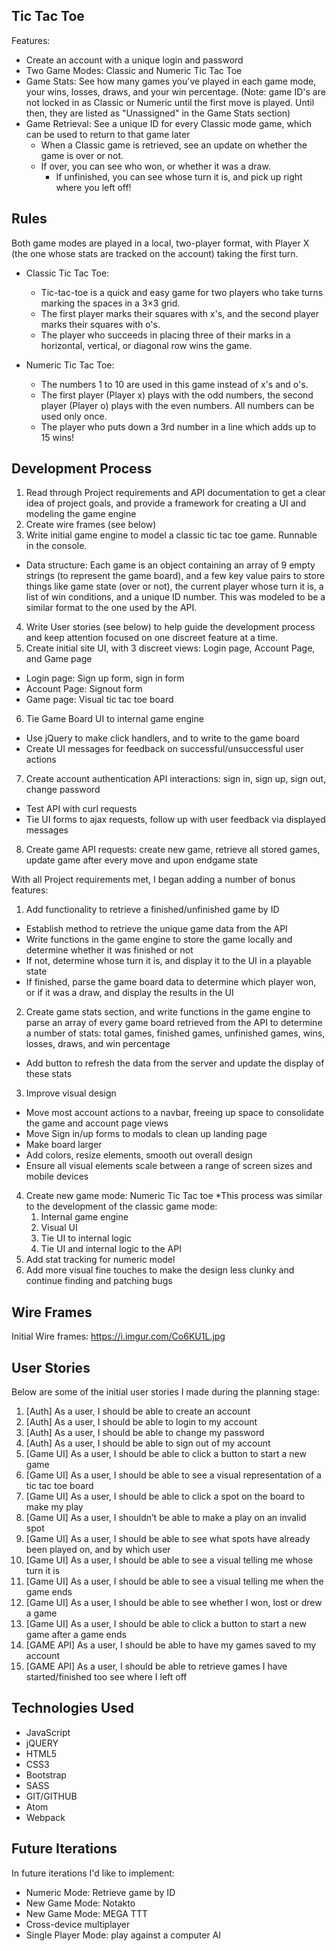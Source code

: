 ## Tic Tac Toe

Features:
  - Create an account with a unique login and password
  - Two Game Modes: Classic and Numeric Tic Tac Toe
  - Game Stats: See how many games you've played in each game mode, your wins, losses, draws, and your win percentage. (Note: game ID's are not locked in as Classic or Numeric until the first move is played. Until then, they are listed as "Unassigned" in the Game Stats section)
  - Game Retrieval: See a unique ID for every Classic mode game, which can be used to return to that game later
    - When a Classic game is retrieved, see  an update on whether the game is over or not.
    - If over, you can see who won, or whether it was a draw.
      - If unfinished, you can see whose turn it is, and pick up right where you left off!

## Rules

Both game modes are played in a local, two-player format, with Player X (the one whose stats are tracked on the account) taking the first turn.

* Classic Tic Tac Toe:
  - Tic-tac-toe is a quick and easy game for two players who take turns marking the spaces in a 3×3 grid.
  - The first player marks their squares with x's, and the second player marks their squares with o's.
  - The player who succeeds in placing three of their marks in a
    horizontal, vertical, or diagonal row wins the game.

* Numeric Tic Tac Toe:
  - The numbers 1 to 10 are used in this game instead of x's and o's.
  - The first player (Player x) plays with the odd numbers, the second player (Player o) plays with the even numbers. All numbers can be used only once.
  - The player who puts down a 3rd number in a line which adds up to 15 wins!



## Development Process

1. Read through Project requirements and API documentation to get a clear idea of project goals, and provide a framework for creating a UI and modeling the game engine
2. Create wire frames (see below)
3. Write initial game engine to model a classic tic tac toe game. Runnable in the console.
  * Data structure: Each game is an object containing an array of 9 empty strings (to represent the game board), and a few key value pairs to store things like game state (over or not), the current player whose turn it is, a list of win conditions, and a unique ID number. This was modeled to be a similar format to the one used by the API.
4. Write User stories (see below) to help guide the development process and keep attention focused on one discreet feature at a time.
5. Create initial site UI, with 3 discreet views: Login page, Account Page, and Game page
  * Login page: Sign up form, sign in form
  * Account Page: Signout form
  * Game page: Visual tic tac toe board
6. Tie Game Board UI to internal game engine
  * Use jQuery to make click handlers, and to write to the game board
  * Create UI messages for feedback on successful/unsuccessful user actions
7. Create account authentication API interactions: sign in, sign up, sign out, change password
  * Test API with curl requests
  * Tie UI forms to ajax requests, follow up with user feedback via displayed messages
8. Create game API requests: create new game, retrieve all stored games, update game after every move and upon endgame state

With all Project requirements met, I began adding a number of bonus features:

1. Add functionality to retrieve a finished/unfinished game by ID
  * Establish method to retrieve the unique game data from the API
  * Write functions in the game engine to store the game locally and determine whether it was finished or not
  * If not, determine whose turn it is, and display it to the UI in a playable state
  * If finished, parse the game board data to determine which player won, or if it was a draw, and display the results in the UI
2. Create game stats section, and write functions in the game engine to parse an array of every game board retrieved from the API to determine a number of stats: total games, finished games, unfinished games, wins, losses, draws, and win percentage
  * Add button to refresh the data from the server and update the display of these stats
3. Improve visual design
  * Move most account actions to a navbar, freeing up space to consolidate the game and account page views
  * Move Sign in/up forms to modals to clean up landing page
  * Make board larger
  * Add colors, resize elements, smooth out overall design
  * Ensure all visual elements scale between a range of screen sizes and mobile devices
4. Create new game mode: Numeric Tic Tac toe
    *This process was similar to the development of the classic game mode:
    1. Internal game engine
    2. Visual UI
    3. Tie UI to internal logic
    4. Tie UI and internal logic to the API
5. Add stat tracking for numeric model
6. Add more visual fine touches to make the design less clunky and continue finding and patching bugs



## Wire Frames
Initial Wire frames: https://i.imgur.com/Co6KU1L.jpg

## User Stories
Below are some of the initial user stories I made during the planning stage:
1.  [Auth] As a user, I should be able to create an account
2.	[Auth] As a user, I should be able to login to my account
3.	[Auth] As a user, I should be able to change my password
4.	[Auth] As a user, I should be able to sign out of my account
5.	[Game UI] As a user, I should be able to click a button to start a new game
6.	[Game UI] As a user, I should be able to see a visual representation of a tic tac toe board
7.	[Game UI] As a user, I should be able to click a spot on the board to make my play
8.	[Game UI] As a user, I shouldn’t be able to make a play on an invalid spot
9.	[Game UI] As a user, I should be able to see what spots have already been played on, and by which user
10.	[Game UI] As a user, I should be able to see a visual telling me whose turn it is
11.	[Game UI] As a user, I should be able to see a visual telling me when the game ends
12.	[Game UI] As a user, I should be able to see whether I won, lost or drew a game
13.	[Game UI] As a user, I should be able to click a button to start a new game after a game ends
14.	[GAME API] As a user, I should be able to have my games saved to my account
15.	[GAME API] As a user, I should be able to retrieve games I have started/finished too see where I left off


## Technologies Used
* JavaScript
* jQUERY
* HTML5
* CSS3
* Bootstrap
* SASS
* GIT/GITHUB
* Atom
* Webpack


## Future Iterations

In future iterations I'd like to implement:
 * Numeric Mode: Retrieve game by ID
 * New Game Mode: Notakto
 * New Game Mode: MEGA TTT
 * Cross-device multiplayer
 * Single Player Mode: play against a computer AI
